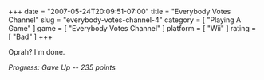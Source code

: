 +++
date = "2007-05-24T20:09:51-07:00"
title = "Everybody Votes Channel"
slug = "everybody-votes-channel-4"
category = [ "Playing A Game" ]
game = [ "Everybody Votes Channel" ]
platform = [ "Wii" ]
rating = [ "Bad" ]
+++

Oprah?  I'm done.

<i>Progress: Gave Up -- 235 points</i>
